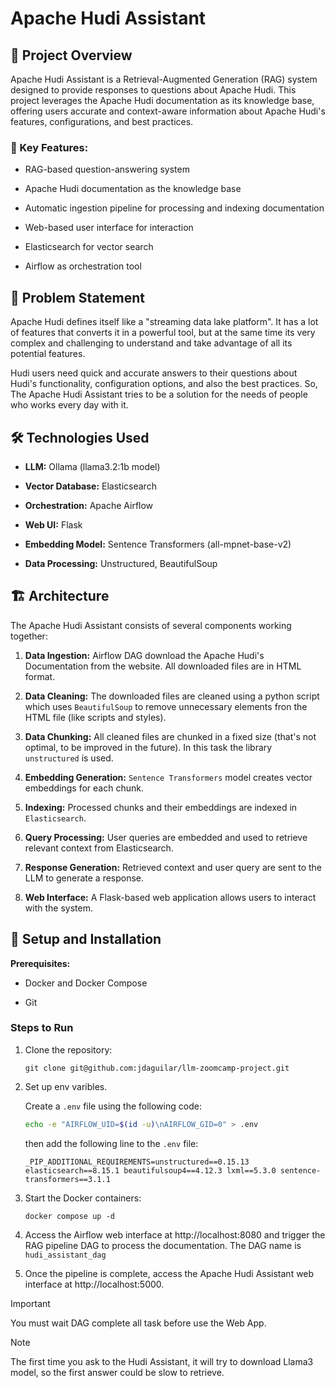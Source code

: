 # Apache Hudi Assistant

## 📝 Project Overview

Apache Hudi Assistant is a Retrieval-Augmented Generation (RAG) system designed to provide responses to questions about Apache Hudi. This project leverages the Apache Hudi documentation as its knowledge base, offering users accurate and context-aware information about Apache Hudi's features, configurations, and best practices.

### 🎯 Key Features:

- RAG-based question-answering system

- Apache Hudi documentation as the knowledge base

- Automatic ingestion pipeline for processing and indexing documentation

- Web-based user interface for interaction

- Elasticsearch for vector search

- Airflow as orchestration tool

## 🚀 Problem Statement

Apache Hudi defines itself like a "streaming data lake platform". It has a lot of features that converts it in a powerful tool, but at the same time its very complex and challenging to understand and take advantage of all its potential features. 

Hudi users need quick and accurate answers to their questions about Hudi's functionality, configuration options, and also the best practices. So, The Apache Hudi Assistant tries to be a solution for the needs of people who works every day with it.

## 🛠️ Technologies Used

- **LLM:** Ollama (llama3.2:1b model)

- **Vector Database:** Elasticsearch

- **Orchestration:** Apache Airflow

- **Web UI:** Flask

- **Embedding Model:** Sentence Transformers (all-mpnet-base-v2)

- **Data Processing:** Unstructured, BeautifulSoup

## 🏗️ Architecture

The Apache Hudi Assistant consists of several components working together:

1. **Data Ingestion:** Airflow DAG download the Apache Hudi's Documentation from the website. All downloaded files are in HTML format.

2. **Data Cleaning:** The downloaded files are cleaned using a python script which uses `BeautifulSoup` to remove unnecessary elements fron the HTML file (like scripts and styles).

3. **Data Chunking:** All cleaned files are chunked in a fixed size (that's not optimal, to be improved in the future). In this task the library `unstructured` is used.

4. **Embedding Generation:** `Sentence Transformers` model creates vector embeddings for each chunk.

5. **Indexing:** Processed chunks and their embeddings are indexed in `Elasticsearch`.

6. **Query Processing:** User queries are embedded and used to retrieve relevant context from Elasticsearch.

7. **Response Generation:** Retrieved context and user query are sent to the LLM to generate a response.

8. **Web Interface:** A Flask-based web application allows users to interact with the system.

## 🔧 Setup and Installation

**Prerequisites:** 

- Docker and Docker Compose

- Git

### Steps to Run

1. Clone the repository:

    ```
    git clone git@github.com:jdaguilar/llm-zoomcamp-project.git
    ```

2. Set up env varibles.

    Create a `.env` file using the following code:
    
    ```bash
    echo -e "AIRFLOW_UID=$(id -u)\nAIRFLOW_GID=0" > .env
    ```
    
    then add the following line to the `.env` file:
    
    ```
    _PIP_ADDITIONAL_REQUIREMENTS=unstructured==0.15.13 elasticsearch==8.15.1 beautifulsoup4==4.12.3 lxml==5.3.0 sentence-transformers==3.1.1
    ```
    
3. Start the Docker containers:

    ```
    docker compose up -d
    ```

4. Access the Airflow web interface at http://localhost:8080 and trigger the RAG pipeline DAG to process the documentation. The DAG name is `hudi_assistant_dag`

5. Once the pipeline is complete, access the Apache Hudi Assistant web interface at http://localhost:5000.

> [!IMPORTANT]  
> You must wait DAG complete all task before use the Web App.

> [!NOTE]
>The first time you ask to the Hudi Assistant, it will try to download Llama3 model, so the first answer could be slow to retrieve.
